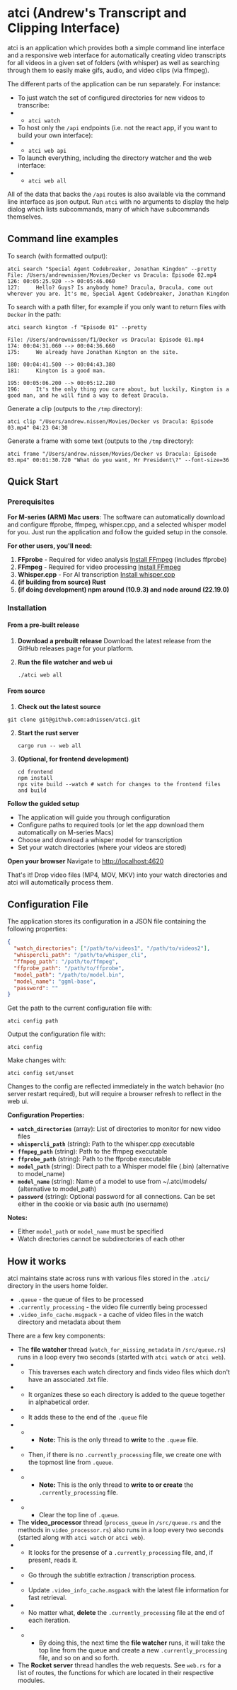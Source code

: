# atci (Andrew's Transcript and Clipping Interface)

atci is an application which provides both a simple command line interface and a responsive web interface for automatically creating video transcripts for all videos in a given set of folders (with whisper) as well as searching through them to easily make gifs, audio, and video clips (via ffmpeg).

The different parts of the application can be run separately. For instance:

* To just watch the set of configured directories for new videos to transcribe:
* * `atci watch`
* To host only the `/api` endpoints (i.e. not the react app, if you want to build your own interface):
* * `atci web api`
* To launch everything, including the directory watcher and the web interface:
* * `atci web all`

All of the data that backs the `/api` routes is also available via the command line interface as json output. Run `atci` with no arguments to display the help dialog which lists subcommands, many of which have subcommands themselves.

## Command line examples

To search (with formatted output):
```
atci search "Special Agent Codebreaker, Jonathan Kingdon" --pretty
File: /Users/andrewnissen/Movies/Decker vs Dracula: Episode 02.mp4
126: 00:05:25.920 --> 00:05:46.060
127:	 Hello? Guys? Is anybody home? Dracula, Dracula, come out wherever you are. It's me, Special Agent Codebreaker, Jonathan Kingdon
```

To search with a path filter, for example if you only want to return files with `Decker` in the path:
```
atci search kington -f "Episode 01" --pretty

File: /Users/andrewnissen/f1/Decker vs Dracula: Episode 01.mp4
174: 00:04:31.060 --> 00:04:36.660
175:	 We already have Jonathan Kington on the site.

180: 00:04:41.500 --> 00:04:43.380
181:	 Kington is a good man.

195: 00:05:06.200 --> 00:05:12.280
196:	 It's the only thing you care about, but luckily, Kington is a good man, and he will find a way to defeat Dracula.
```

Generate a clip (outputs to the `/tmp` directory):
```
atci clip "/Users/andrew.nissen/Movies/Decker vs Dracula: Episode 03.mp4" 04:23 04:30
```

Generate a frame with some text (outputs to the `/tmp` directory):
```
atci frame "/Users/andrew.nissen/Movies/Decker vs Dracula: Episode 03.mp4" 00:01:30.720 "What do you want, Mr President\?" --font-size=36
```

## Quick Start

### Prerequisites

**For M-series (ARM) Mac users**: The software can automatically download and configure ffprobe, ffmpeg, whisper.cpp, and a selected whisper model for you. Just run the application and follow the guided setup in the console.

**For other users, you'll need:**

1. **FFprobe** - Required for video analysis [Install FFmpeg](https://ffmpeg.org/download.html) (includes ffprobe)
2. **FFmpeg** - Required for video processing [Install FFmpeg](https://ffmpeg.org/download.html)
3. **Whisper.cpp** - For AI transcription [Install whisper.cpp](https://github.com/ggerganov/whisper.cpp)
4. **(if building from source) Rust** 
5. **(if doing development) npm around (10.9.3) and node around (22.19.0)**

### Installation
#### From a pre-built release

1. **Download a prebuilt release**
   Download the latest release from the GitHub releases page for your platform.

2. **Run the file watcher and web ui**
   ```bash
   ./atci web all
   
#### From source
1.  **Check out the latest source**

   `git clone git@github.com:adnissen/atci.git`

2. **Start the rust server**

   `cargo run -- web all`

3. **(Optional, for frontend development)**
   ```
   cd frontend
   npm install
   npx vite build --watch # watch for changes to the frontend files and build
   ```

**Follow the guided setup**
   - The application will guide you through configuration
   - Configure paths to required tools (or let the app download them automatically on M-series Macs)
   - Choose and download a whisper model for transcription
   - Set your watch directories (where your videos are stored)

**Open your browser**
   Navigate to [http://localhost:4620](http://localhost:4620)

That's it! Drop video files (MP4, MOV, MKV) into your watch directories and atci will automatically process them.

## Configuration File

The application stores its configuration in a JSON file containing the following properties:

```json
{
  "watch_directories": ["/path/to/videos1", "/path/to/videos2"],
  "whispercli_path": "/path/to/whisper_cli",
  "ffmpeg_path": "/path/to/ffmpeg",
  "ffprobe_path": "/path/to/ffprobe",
  "model_path": "/path/to/model.bin",
  "model_name": "ggml-base",
  "password": ""
}
```

Get the path to the current configuration file with:
```
atci config path
```

Output the configuration file with:
```
atci config
```

Make changes with:
```
atci config set/unset
```

Changes to the config are reflected immediately in the watch behavior (no server restart required), but will require a browser refresh to reflect in the web ui.

**Configuration Properties:**

- **`watch_directories`** (array): List of directories to monitor for new video files
- **`whispercli_path`** (string): Path to the whisper.cpp executable
- **`ffmpeg_path`** (string): Path to the ffmpeg executable  
- **`ffprobe_path`** (string): Path to the ffprobe executable
- **`model_path`** (string): Direct path to a Whisper model file (.bin) (alternative to model_name)
- **`model_name`** (string): Name of a model to use from ~/.atci/models/ (alternative to model_path)
- **`password`** (string): Optional password for all connections. Can be set either in the cookie or via basic auth (no username)

**Notes:**
- Either `model_path` or `model_name` must be specified
- Watch directories cannot be subdirectories of each other

## How it works

atci maintains state across runs with various files stored in the `.atci/` directory in the users home folder.
* `.queue` - the queue of files to be processed
* `.currently_processing` - the video file currently being processed
* `.video_info_cache.msgpack` - a cache of video files in the watch directory and metadata about them 

There are a few key components:

* The **file watcher** thread (`watch_for_missing_metadata` in `/src/queue.rs`) runs in a loop every two seconds (started with `atci watch` or `atci web`).
* * This traverses each watch directory and finds video files which don't have an associated .txt file.
* * It organizes these so each directory is added to the queue together in alphabetical order.
* * It adds these to the end of the `.queue` file 
* * * **Note:** This is the only thread to **write** to the `.queue` file.
* * Then, if there is no `.currently_processing` file, we create one with the topmost line from `.queue`.
* * * **Note:** This is the only thread to **write to or create** the `.currently_processing` file.
* * * Clear the top line of `.queue`.
* The **video_processor** thread (`process_queue` in `/src/queue.rs` and the methods in `video_processor.rs`) also runs in a loop every two seconds (started along with `atci watch` or `atci web`).
* * It looks for the presense of a `.currently_processing` file, and, if present, reads it.
* * Go through the subtitle extraction / transcription process. 
* * Update `.video_info_cache.msgpack` with the latest file information for fast retrieval.
* * No matter what, **delete** the `.currently_processing` file at the end of each iteration.
* * * By doing this, the next time the **file watcher** runs, it will take the top line from the queue and create a new `.currently_processing` file, and so on and so forth.
* The **Rocket server** thread handles the web requests. See `web.rs` for a list of routes, the functions for which are located in their respective modules.